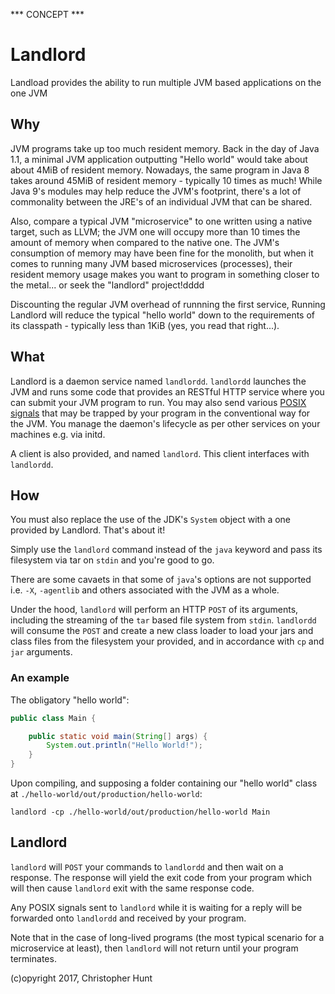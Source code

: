 *** CONCEPT ***

# Landlord
Landload provides the ability to run multiple JVM based applications on the one JVM

## Why
JVM programs take up too much resident memory. Back in the day of Java 1.1, a minimal JVM application outputting "Hello world" would take about about 4MiB of resident memory. Nowadays, the same program in Java 8 takes around 45MiB of resident memory - typically 10 times as much! While Java 9's modules may help reduce the JVM's footprint, there's a lot of commonality between the JRE's of an individual JVM that can be shared.

Also, compare a typical JVM "microservice" to one written using a native target, such as LLVM; the JVM one will occupy more than 10 times the amount of memory when compared to the native one. The JVM's consumption of memory may have been fine for the monolith, but when it comes to running many JVM based microservices (processes), their resident memory usage makes you want to program in something closer to the metal... or seek the "landlord" project!dddd

Discounting the regular JVM overhead of runnning the first service, Running Landlord will reduce the typical "hello world" down to the requirements of its classpath - typically less than 1KiB (yes, you read that right...).

## What
Landlord is a daemon service named `landlordd`. `landlordd` launches the JVM and runs some code that provides an RESTful HTTP service where you can submit your JVM program to run. You may also send various [POSIX signals](https://en.wikipedia.org/wiki/Signal_(IPC)) that may be trapped by your program in the conventional way for the JVM. You manage the daemon's lifecycle as per other services on your machines e.g. via initd. 

A client is also provided, and named `landlord`. This client interfaces with `landlordd`.

## How
You must also replace the use of the JDK's `System` object with a one provided by Landlord. That's about it!

Simply use the `landlord` command instead of the `java` keyword and pass its filesystem via tar on `stdin` and you're good to go.

There are some cavaets in that some of `java`'s options are not supported i.e. `-X`, `-agentlib` and others associated with the JVM as a whole.

Under the hood, `landlord` will perform an HTTP `POST` of its arguments, including the streaming of the `tar` based file system from `stdin`. `landlordd` will consume the `POST` and create a new class loader to load your jars and class files from the filesystem your provided, and in accordance with `cp` and `jar` arguments.

### An example

The obligatory "hello world":

```java
public class Main {

    public static void main(String[] args) {
        System.out.println("Hello World!");
    }
}
```

Upon compiling, and supposing a folder containing our "hello world" class at `./hello-world/out/production/hello-world`:

```
landlord -cp ./hello-world/out/production/hello-world Main
```

## Landlord
`landlord` will `POST` your commands to `landlordd` and then wait on a response. The response will yield the exit code from your program which will then cause `landlord` exit with the same response code.

Any POSIX signals sent to `landlord` while it is waiting for a reply will be forwarded onto `landlordd` and received by your program.

Note that in the case of long-lived programs (the most typical scenario for a microservice at least), then `landlord` will not return until your program terminates.

(c)opyright 2017, Christopher Hunt
